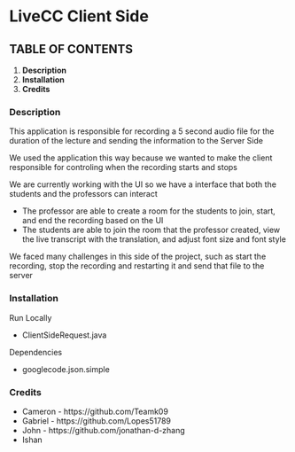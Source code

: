 <h1>LiveCC Client Side</h1>

<h2><b>TABLE OF CONTENTS</b></h2>
<ol>
<li><b>Description</b></li>
<li><b>Installation</b></li>
<!-- <li><b>How to Use</b></li> -->
<li><b>Credits</b></li>
</ol>

<h3>Description</h3>
 This application is responsible for recording a 5 second audio file for the duration of the lecture and sending the information to the Server Side
 
 We used the application this way because we wanted to make the client responsible for controling when the recording starts and stops
 
 We are currently working with the UI so we have a interface that both the students and the professors can interact
 <ul>
 <li>The professor are able to create a room for the students to join, start, and end the recording based on the UI</li>
 <li>The students are able to join the room that the professor created, view the live transcript with the translation, and adjust font size and font style</li>
 </ul>
 
 We faced many challenges in this side of the project, such as start the recording, stop the recording and restarting it and send that file to the server 
 
 <h3>Installation</h3>
 
 Run Locally
<ul>
<li>ClientSideRequest.java</li>
</ul>
Dependencies
<ul>
<li>googlecode.json.simple</li>
</ul>

<!--<h3>How to use</h3>
Professors are ment to -->


<h3>Credits</h3>
<ul>
<li>Cameron - https://github.com/Teamk09</li>
<li>Gabriel - https://github.com/Lopes51789</li>
<li>John - https://github.com/jonathan-d-zhang</li>
<li>Ishan</li>
</ul>

